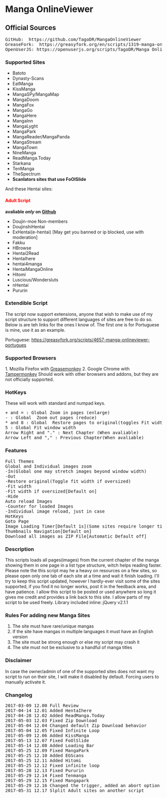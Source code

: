 <h1>Manga OnlineViewer</h1>
<h2>Official Sources</h2>
<pre>
GitHub:  https://github.com/TagoDR/MangaOnlineViewer
GreaseFork:  https://greasyfork.org/en/scripts/1319-manga-onlineviewer
OpenUserJS: https://openuserjs.org/scripts/TagoDR/Manga_OnlineViewer
</pre>

<h3>Supported Sites</h3>
<ul><li>Batoto</li>
<li>Dynasty-Scans</li>
<li>EatManga</li>
<li>KissManga</li>
<li>MangaSPy/MangaMap</li>
<li>MangaDoom</li>
<li>MangaFox</li>
<li>MangaGo</li>
<li>MangaHere</li>
<li>MangaInn</li>
<li>MangaLyght</li>
<li>MangaPark</li>
<li>MangaReader/MangaPanda</li>
<li>MangaStream</li>
<li>MangaTown</li>
<li>NineManga</li>
<li>ReadManga.Today</li>
<li>Starkana</li>
<li>TenManga</li>
<li>TheSpectrum</li>
<li><b>Scanlators sites that use FoOlSlide</b></li></ul>
And these Hentai sites: <b><h4 style='color: red;'>Adult Script</h4> avaliable <i>only</i> on <a href='https://github.com/TagoDR/MangaOnlineViewer'>Github</a></b>
<ul><li>Doujin-moe Non-members</li>
<li>DoujinshiHentai</li>
<li>ExHentai(e-hentai) [May get you banned or ip blocked, use with moderation]</li>
<li>Fakku</li>
<li>HBrowse</li>
<li>Hentai2Read</li>
<li>HentaIhere</li>
<li>hentai4manga</li>
<li>HentaiMangaOnline</li>
<li>Hitomi</li>
<li>Luscious/Wondersluts</li>
<li>nHentai</li>
<li>Pururin</li></ul>

<h3>Extendible Script</h3>
The script now support extensions, anyone that wish to make use of my script structure to support different languages of sites are free to do so. Below is are teh links for the ones I know of. The first one is for Portuguese is mine, use it as an example.

Portuguese: https://greasyfork.org/scripts/4657-manga-onlineviewer-portugues

<h3>Supported Browsers</h3>
1. Mozilla Firefox with <a href="https://addons.mozilla.org/en-US/firefox/addon/greasemonkey/">Greasemonkey</a>
2. Google Chrome with <a href="https://chrome.google.com/webstore/detail/tampermonkey/dhdgffkkebhmkfjojejmpbldmpobfkfo?hl=en">Tampermonkey</a>
Should work with other browsers and addons, but they are not officially supported.


<h3>HotKeys</h3>These will work with standard and numpad keys.
<pre>
+ and = : Global Zoom in pages (enlarge)
- : Global  Zoom out pages (reduce)
* and 8 : Global  Restore pages to original(toggles Fit width if oversized)
5 : Global Fit window width
Arrow Right and "." : Next Chapter (When avaliable)
Arrow Left and "," : Previous Chapter(When avaliable)
</pre>

<h3>Features</h3>
<pre>
Full Themes
Global and Individual images zoom
-In(Global one may stretch images beyond window width)
-Out
-Restore original(Toggle fit width if oversized)
-Fit width
-Fit width if oversized[Default on]
-Hide
Auto reload Images
-Counter for loaded Images
-Individual image reload, just in case
HotKeys
Goto Page
Image Loading Timer[Default 1s](Some sites require longer timers. eg.:ExHentai,e-hentai)
Thumbnails Navigation[Default on]
Download all images as ZIP File[Automatic Default off]
</pre>

<h3>Description</h3>This scripts loads all pages(images) from the current chapter of the manga showing them in one page in a list type structure, witch helps reading faster.
Please note the this script may he a heavy on resources on a few sites, so please open only one tab of each site at a time and wait it finish loading.
I'll try to keep this script updated, however I hardly-ever visit some of the sites supported, if you find it no longer works, post it in the feedback area, and have patience.
I allow this script to be posted or used anywhere so long it gives me credit and provides a link back to this site. I allow parts of my script to be used freely.
Library included inline: jQuery v2.1.1

<h3>Rules For adding new Manga Sites</h3><ol><li>The site must have rare/unique mangas</li>
<li>If the site have mangas in multiple languages it must have an English version</li>
<li>The site must be strong enough or else my script may crash it</li>
<li>The site must not be exclusive to a handful of manga titles</li></ol>

<h3>Disclaimer</h3>In case the owner/admin of one of the supported sites does not want my script to run on their site, I will make it disabled by default. Forcing users to manually activate it.

<h3>Changelog</h3>
<pre>
2017-03-09 12.00 Full Review
2017-04-14 12.01 Added HentaIhere
2017-04-28 12.02 Added ReadManga.Today
2017-05-03 12.03 Fixed Zip Download
2017-05-04 12.04 Changed default Zip Download behavior
2017-05-04 12.05 Fixed Infinite Loop
2017-05-09 12.06 Added KissManga
2017-05-13 12.07 Fixed FoOlSlide
2017-05-14 12.08 Added Loading Bar
2017-05-25 12.09 Fixed MangaPark
2017-05-25 12.10 Added EGScans
2017-05-25 12.11 Added Hitomi
2017-05-25 12.12 Fixed infinite loop
2017-05-28 12.13 Fixed Pururin
2017-05-29 12.14 Fixed Tenmanga
2017-05-29 12.15 Fixed Mangapark
2017-05-29 12.16 Changed the trigger, added an abort option
2017-05-31 12.17 Slplit Adult sites on another script
</pre>
